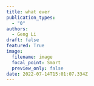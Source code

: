 ```yaml
---
title: what ever
publication_types:
  - "0"
authors:
  - Geng Li
draft: false
featured: True
image:
  filename: image
  focal_point: Smart
  preview_only: false
date: 2022-07-14T15:01:07.334Z
---
```

